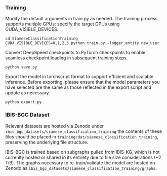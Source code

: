 ### Training ###
Modify the default arguments in train.py as needed. The training process supports multiple GPUs; specify the target GPUs using CUDA_VISIBLE_DEVICES.
```
cd SiameseClassificationTraining
CUDA_VISIBLE_DEVICES=0,1,2,3 python train.py -logger_entity new_user
```
Convert DeepSpeed checkpoints to PyTorch checkpoints to enable seamless checkpoint loading in subsequent training steps.
```
python save.py
```

Export the model in torchscript format to support efficient and scalable inference. Before exporting, please ensure that the model parameters you have selected are the same as those reflected in the export script and update as necessary.
```
python export.py
```

### IBIS-BGC Dataset ###

Relevant datasets are hosted via Zenodo under `ibis_bgc_datasets/siamese_classification_training` the contents of these files should be placed in `training/dat/siamese_classification_training`, preserving the underlying file structure.

IBIS-BGC is trained based on subgraphs pulled from IBIS-KG, which is not currenlty hosted or shared in its entirety due to file size considerations (~2 TiB). The graphs necessary to re-train/validate the model are hosted on Zenodo as `ibis_bgc_datasets/siamese_classification_training/graphs`. 